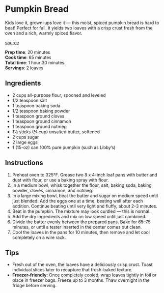 # Pumpkin Bread

Kids love it, grown-ups love it — this moist, spiced pumpkin bread is hard to beat! Perfect for fall, it yields two loaves with a crisp crust fresh from the oven and a rich, warmly spiced flavor.

[source](https://www.onceuponachef.com/recipes/spiced-pumpkin-bread.html)

**Prep time**: 20 minutes  
**Cook time**: 65 minutes  
**Total time**: 1 hour 30 minutes  
**Servings**: 2 loaves

## Ingredients

- 2 cups all-purpose flour, spooned and leveled
- 1/2 teaspoon salt
- 1 teaspoon baking soda
- 1/2 teaspoon baking powder
- 1 teaspoon ground cloves
- 1 teaspoon ground cinnamon
- 1 teaspoon ground nutmeg
- 1½ sticks (¾ cup) unsalted butter, softened
- 2 cups sugar
- 2 large eggs
- 1 (15-oz) can 100% pure pumpkin (such as Libby’s)

## Instructions

1. Preheat oven to 325°F. Grease two 8 x 4-inch loaf pans with butter and dust with flour, or use a baking spray with flour.
2. In a medium bowl, whisk together the flour, salt, baking soda, baking powder, cloves, cinnamon, and nutmeg.
3. In a large mixing bowl, beat the butter and sugar on medium speed until just blended. Add the eggs one at a time, beating well after each addition. Continue beating until very light and fluffy, about 2–3 minutes.
4. Beat in the pumpkin. The mixture may look curdled — this is normal.
5. Add the dry ingredients and mix on low speed until just combined.
6. Divide the batter evenly between the prepared pans. Bake for 65–75 minutes, or until a tester inserted in the center comes out clean.
7. Cool the loaves in the pans for 10 minutes, then remove and let cool completely on a wire rack.

## Tips

- Fresh out of the oven, the loaves have a deliciously crisp crust. Toast individual slices later to recapture that fresh-baked texture.
- **Freezer-friendly**: Once completely cooled, wrap loaves tightly in foil or place in freezer bags. Freeze up to 3 months. Thaw overnight in the fridge before serving.
